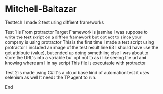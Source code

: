 # Mitchell-Baltazar
Testtech
I made 2 test using diffirent frameworks

Test 1 is From protractor 
Target Framework is jasmine
I was suppose to write the test script on a diffren framework but opt not to since your company is using protractor
This is the first time I made a test script using protractor
I included an image of the test result
line 63 I should have use the get attribute (value), but ended up doing somethiing else 
I was about to store the URL's into a variable but opt not to as i like seeing the url and knowing where am I in my script
This file is executable with protractor

Test 2 is made using C#
It's a cloud base kind of automation test it uses selenium as well
It needs the TP agent to run.

End

